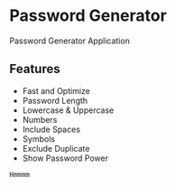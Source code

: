 
# Password Generator

Password Generator Application


## Features

- Fast and Optimize
- Password Length
- Lowercase & Uppercase
- Numbers
- Include Spaces
- Symbols
- Exclude Duplicate
- Show Password Power



```bash
Hmmmm
```
    
